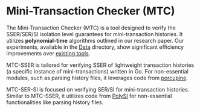 # Mini-Transaction Checker (MTC)

The Mini-Transaction Checker (MTC) is a tool designed to verify the SSER/SER/SI isolation level guarantees for mini-transaction histories. It utilizes **polynomial-time** algorithms outlined in our research paper. Our experiments, available in the [Data](../../Data/) directory, show significant efficiency improvements over [existing tools](../baseline-checkers/).

MTC-SSER is tailored for verifying SSER of lightweight transaction histories (a specific instance of mini-transactions) written in Go. For non-essential modules, such as parsing history files, it leverages code from [porcupine](https://github.com/anishathalye/porcupine).

MTC-SER-SI is focused on verifying SER/SI for mini-transaction histories. Similar to MTC-SSER, it utilizes code from [PolySI](https://github.com/amnore/PolySI) for non-essential functionalities like parsing history files.
